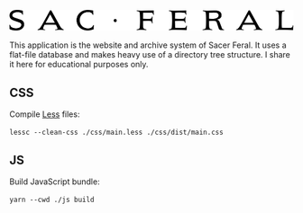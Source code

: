 [![Sacer Feral](static/svg/logo/sacferal-c.svg)](https://en.sacer.site/)


This application is the website and archive system of Sacer Feral. It uses a flat-file database and makes heavy use of a directory tree structure. I share it here for educational purposes only.

## CSS

Compile [Less](http://lesscss.org/) files:

`lessc --clean-css ./css/main.less ./css/dist/main.css`

## JS

Build JavaScript bundle:

`yarn --cwd ./js build`
